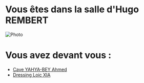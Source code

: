 # Vous êtes dans la salle d'Hugo REMBERT
![Photo](https://discord.com/channels/@me/914236239090167908/1034492155986726953)

# Vous avez devant vous :
- [Cave YAHYA-BEY Ahmed](https://github.com/Yahyabey48/tp-labyrinthe/tree/Cave-YAHYA-BEY-Ahmed/Cave-YAHYA-BEY-Ahmed.md)
- [Dressing Loic XIA](https://github.com/Yahyabey48/tp-labyrinthe/tree/Dressing-Loic-XIA/Dressing-Loic-XIA.md)
